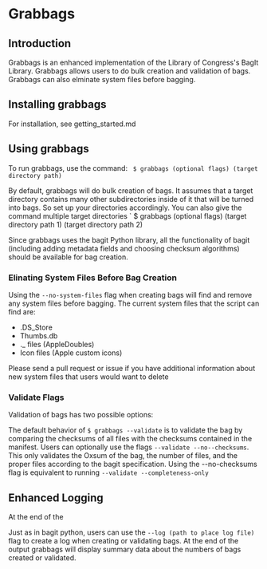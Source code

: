 # Grabbags

## Introduction

Grabbags is an enhanced implementation of the Library of Congress's BagIt Library. Grabbags allows users to do bulk creation and validation of bags. Grabbags can also elminate system files before bagging. 

## Installing grabbags
For installation, see getting_started.md

## Using grabbags

To run grabbags, use the command:
` $ grabbags (optional flags) (target directory path)`

By default, grabbags will do bulk creation of bags. It assumes that a target directory contains many other subdirectories inside of it that will be turned into bags. So set up your directories accordingly. You can also give the command multiple target directories
` $ grabbags (optional flags) (target directory path 1) (target directory path 2)

Since grabbags uses the bagit Python library, all the functionality of bagit (including adding metadata fields and choosing checksum algorithms) should be available for bag creation.

### Elinating System Files Before Bag Creation
Using the `--no-system-files` flag when creating bags will find and remove any system files before bagging. The current system files that the script can find are:
* .DS_Store
* Thumbs.db
* ._ files (AppleDoubles)
* Icon files (Apple custom icons)

Please send a pull request or issue if you have additional information about new system files that users would want to delete

### Validate Flags
Validation of bags has two possible options:

The default behavior of `$ grabbags --validate` is to validate the bag by comparing the checksums of all files with the checksums contained in the manifest.
Users can optionally use the flags `--validate --no--checksums`. This only validates the Oxsum of the bag, the number of files, and the proper files according to the bagit specification. Using the --no-checksums flag is equivalent to running `--validate --completeness-only`

## Enhanced Logging
At the end of the 

Just as in bagit python, users can use the `--log (path to place log file)` flag to create a log when creating or validating bags. At the end of the output grabbags will display summary data about the numbers of bags created or validated.

